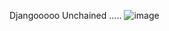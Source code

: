 Djangooooo Unchained .....
![image](https://github.com/user-attachments/assets/c41d2423-4dc2-4025-8c85-59b661486f2c)
